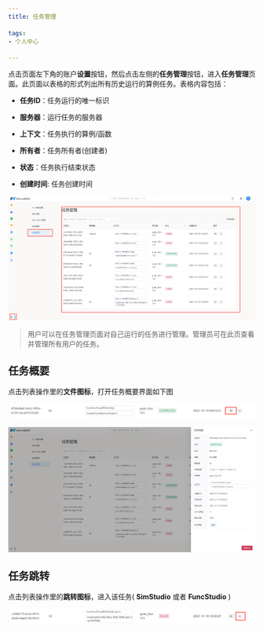 ```yaml
---
title: 任务管理

tags: 
- 个人中心

---
```


点击页面左下角的账户**设置**按钮，然后点击左侧的**任务管理**按钮，进入**任务管理**页面。此页面以表格的形式列出所有历史运行的算例任务。表格内容包括：

+ **任务ID**：任务运行的唯一标识

+ **服务器**：运行任务的服务器

+ **上下文**：任务执行的算例/函数

+ **所有者**：任务所有者(创建者)

+ **状态**：任务执行结束状态

+ **创建时间**: 任务创建时间

![任务管理](./任务管理.png "任务管理")

> 用户可以在任务管理页面对自己运行的任务进行管理。管理员可在此页查看并管理所有用户的任务。

## 任务概要

点击列表操作里的**文件图标**，打开任务概要界面如下图

![任务打开](./任务打开.png "任务打开")

![任务概要](./任务概要.png "任务概要")

## 任务跳转

点击列表操作里的**跳转图标**，进入该任务( **SimStudio** 或者 **FuncStudio** )

![任务跳转](./任务跳转.png "任务跳转")
